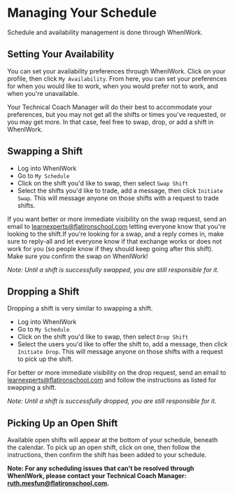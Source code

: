 # Managing Your Schedule

Schedule and availability management is done through WhenIWork. 

## Setting Your Availability

You can set your availability preferences through WhenIWork. Click on your profile, then click `My Availability`. From here, you can set your preferences for when you would like to work, when you would prefer not to work, and when you're unavailable.

Your Technical Coach Manager will do their best to accommodate your preferences, but you may not get all the shifts or times you've requested, or you may get more. In that case, feel free to swap, drop, or add a shift in WhenIWork.

## Swapping a Shift

* Log into WhenIWork
* Go to `My Schedule`
* Click on the shift you'd like to swap, then select `Swap Shift`
* Select the shifts you'd like to trade, add a message, then click `Initiate Swap`. This will message anyone on those shifts with a request to trade shifts.

If you want better or more immediate visibility on the swap request, send an email to [learnexperts@flatironschool.com](mailto:learnexperts@flatironschool.com) letting everyone know that you're looking to the shift.If you're looking for a swap, and a reply comes in, make sure to reply-all and let everyone know if that exchange works or does not work for you (so people know if they should keep going after this shift). Make sure you confirm the swap on WhenIWork!

*Note: Until a shift is successfully swapped, you are still responsible for it.*

## Dropping a Shift

Dropping a shift is very similar to swapping a shift. 

* Log into WhenIWork
* Go to `My Schedule`
* Click on the shift you'd like to swap, then select `Drop Shift`
* Select the users you'd like to offer the shift to, add a message, then click `Initiate Drop`. This will message anyone on those shifts with a request to pick up the shift.

For better or more immediate visibility on the drop request, send an email to [learnexperts@flatironschool.com](mailto:learnexperts@flatironschool.com) and follow the instructions as listed for swapping a shift.

*Note: Until a shift is successfully dropped, you are still responsible for it.*

## Picking Up an Open Shift

Available open shifts will appear at the bottom of your schedule, beneath the calendar. To pick up an open shift, click on one, then follow the instructions, then confirm the shift has been added to your schedule. 

**Note: For any scheduling issues that can't be resolved through WhenIWork, please contact your Technical Coach Manager: [ruth.mesfun@flatironschool.com](mailto:ruth.mesfun@flatironschool.com).**
